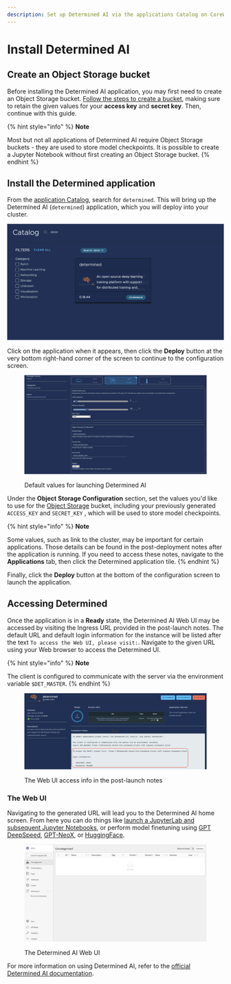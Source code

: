 ```yaml
---
description: Set up Determined AI via the applications Catalog on CoreWeave Cloud
---
```


# Install Determined AI

## Create an Object Storage bucket

Before installing the Determined AI application, you may first need to create an Object Storage bucket. [Follow the steps to create a bucket](../../storage/object-storage.md), making sure to retain the given values for your **access key** and **secret key**. Then, continue with this guide.

{% hint style="info" %}
**Note**

Most but not all applications of Determined AI require Object Storage buckets - they are used to store model checkpoints. It is possible to create a Jupyter Notebook without first creating an Object Storage bucket.
{% endhint %}

## Install the Determined application

From the [application Catalog](https://apps.coreweave.com/), search for `determined`. This will bring up the Determined AI (`determined`) application, which you will deploy into your cluster.

![The DeterminedAI application in the Cloud UI application Catalog](<../../.gitbook/assets/Screen Shot 2022-07-26 at 4.06.24 PM.png>)

Click on the application when it appears, then click the **Deploy** button at the very bottom right-hand corner of the screen to continue to the configuration screen.

<figure><img src="../../.gitbook/assets/Screen Shot 2022-08-01 at 4.46.55 PM.png" alt="Screenshot of the default values for launching Determined AI"><figcaption><p>Default values for launching Determined AI</p></figcaption></figure>

Under the **Object Storage Configuration** section, set the values you'd like to use for the [Object Storage](../../storage/object-storage.md) bucket, including your previously generated `ACCESS_KEY` and `SECRET_KEY` , which will be used to store model checkpoints.

{% hint style="info" %}
**Note**

Some values, such as link to the cluster, may be important for certain applications. Those details can be found in the post-deployment notes after the application is running. If you need to access these notes, navigate to the **Applications** tab, then click the Determined application tile.
{% endhint %}

Finally, click the **Deploy** button at the bottom of the configuration screen to launch the application.

## Accessing Determined

Once the application is in a **Ready** state, the Determined AI Web UI may be accessed by visiting the Ingress URL provided in the post-launch notes. The default URL and default login information for the instance will be listed after the text `To access the Web UI, please visit:`. Navigate to the given URL using your Web browser to access the Determined UI.

{% hint style="info" %}
**Note**

The client is configured to communicate with the server via the environment variable `$DET_MASTER`.
{% endhint %}

<figure><img src="../../.gitbook/assets/image (5) (4).png" alt="The Web UI access info in the post-launch notes"><figcaption><p>The Web UI access info in the post-launch notes</p></figcaption></figure>

### The Web UI

Navigating to the generated URL will lead you to the Determined AI home screen. From here you can do things like [launch a JupyterLab and subsequent Jupyter Notebooks](launch-jupyter-notebook-on-coreweave-via-determined-ai.md), or perform model finetuning using [GPT DeepSpeed](launch-gpt-deepspeed-models-using-determinedai.md), [GPT-NeoX](gpt-neox.md), or [HuggingFace](finetuning-huggingface-llms-with-determined-ai-and-deepspeed.md).

<figure><img src="../../.gitbook/assets/image (3) (1).png" alt="The Determined AI Web UI"><figcaption><p>The Determined AI Web UI</p></figcaption></figure>

For more information on using Determined AI, refer to the [official Determined AI documentation](https://docs.determined.ai/latest/).
